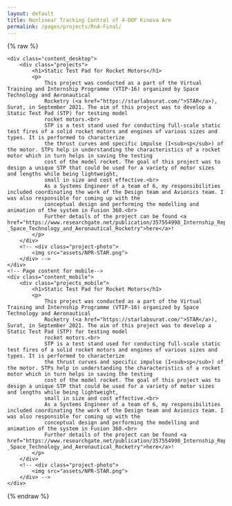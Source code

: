 ```yaml
---
layout: default
title: Nonlinear Tracking Control of 4-DOF Kinova Arm
permalink: /pages/projects/RnA-Final/
---
```

{% raw %}
<!-- paste the body from RnA-Final.html here -->
    <div class="content_desktop">
        <div class="projects">
            <h1>Static Test Pad for Rocket Motors</h1>
            <p>
                This project was conducted as a part of the Virtual Training and Internship Programme (VTIP-16) organized by Space Technology and Aeronautical 
                Rocketry (<a href="https://starlabsurat.com/">STAR</a>), Surat, in September 2021. The aim of this project was to develop a Static Test Pad (STP) for testing model 
                rocket motors.<br>
                STP is a test stand used for conducting full-scale static test fires of a solid rocket motors and engines of various sizes and types. It is performed to characterize 
                the thrust curves and specific impulse (I<sub>sp</sub>) of the motor. STPs help in understanding the characteristics of a rocket motor which in turn helps in saving the testing
                cost of the model rocket. The goal of this project was to design a unique STP that could be used for a variety of motor sizes and lengths while being lightweight, 
                small in size and cost effective.<br>
                As a Systems Engineer of a team of 6, my responsibilities included coordinating the work of the Design team and Avionics team. I was also responsible for coming up with the 
                conceptual design and performing the modelling and animation of the system in Fusion 360.<br>
                Further details of the project can be found <a href="https://www.researchgate.net/publication/357554998_Internship_Report_on_STATIC_TEST_PAD_FOR_ROCKET_MOTOR_At_STAR_-_Space_Technology_and_Aeronautical_Rocketry">here</a>!
            </p>
        </div>
        <!-- <div class="project-photo">
            <img src="assets/NPR-STAR.png">
        </div> -->
    </div>
    <!-- Page content for mobile-->
    <div class="content_mobile">
        <div class="projects_mobile">
            <h1>Static Test Pad for Rocket Motors</h1>
            <p>
                This project was conducted as a part of the Virtual Training and Internship Programme (VTIP-16) organized by Space Technology and Aeronautical 
                Rocketry (<a href="https://starlabsurat.com/">STAR</a>), Surat, in September 2021. The aim of this project was to develop a Static Test Pad (STP) for testing model 
                rocket motors.<br>
                STP is a test stand used for conducting full-scale static test fires of a solid rocket motors and engines of various sizes and types. It is performed to characterize 
                the thrust curves and specific impulse (I<sub>sp</sub>) of the motor. STPs help in understanding the characteristics of a rocket motor which in turn helps in saving the testing
                cost of the model rocket. The goal of this project was to design a unique STP that could be used for a variety of motor sizes and lengths while being lightweight, 
                small in size and cost effective.<br>
                As a Systems Engineer of a team of 6, my responsibilities included coordinating the work of the Design team and Avionics team. I was also responsible for coming up with the 
                conceptual design and performing the modelling and animation of the system in Fusion 360.<br>
                Further details of the project can be found <a href="https://www.researchgate.net/publication/357554998_Internship_Report_on_STATIC_TEST_PAD_FOR_ROCKET_MOTOR_At_STAR_-_Space_Technology_and_Aeronautical_Rocketry">here</a>!
            </p>
        </div>
        <!-- <div class="project-photo">
            <img src="assets/NPR-STAR.png">
        </div> -->
    </div>
{% endraw %}